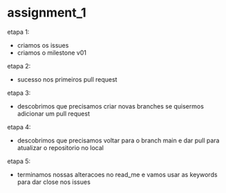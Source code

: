 # assignment_1

etapa 1: 
- criamos os issues
- criamos o milestone v01

etapa 2:
- sucesso nos primeiros pull request

etapa 3:
- descobrimos que precisamos criar novas branches se quisermos adicionar um pull request

etapa 4:
- descobrimos que precisamos voltar para o branch main e dar pull para atualizar o repositorio no local

etapa 5:
- terminamos nossas alteracoes no read_me e vamos usar as keywords para dar close nos issues
